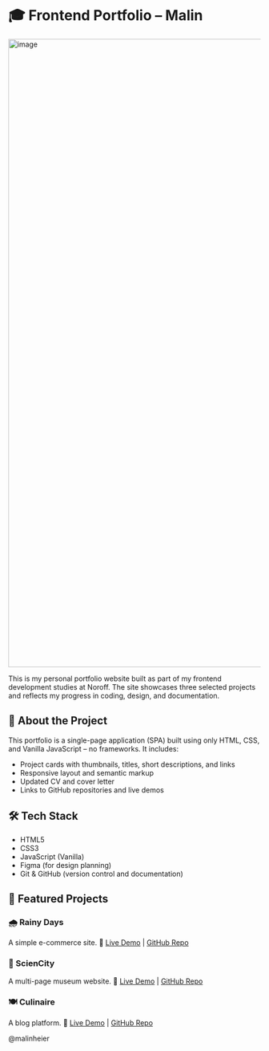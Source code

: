 # 🎓 Frontend Portfolio – Malin

<img width="2279" height="1252" alt="image" src="https://github.com/user-attachments/assets/660903f3-9764-428b-af82-86ad3ee391e3" />


This is my personal portfolio website built as part of my frontend development studies at Noroff. The site showcases three selected projects and reflects my progress in coding, design, and documentation.

## 📌 About the Project

This portfolio is a single-page application (SPA) built using only HTML, CSS, and Vanilla JavaScript – no frameworks. It includes:

- Project cards with thumbnails, titles, short descriptions, and links
- Responsive layout and semantic markup
- Updated CV and cover letter
- Links to GitHub repositories and live demos

## 🛠️ Tech Stack

- HTML5  
- CSS3  
- JavaScript (Vanilla)  
- Figma (for design planning)  
- Git & GitHub (version control and documentation)

## 📁 Featured Projects

### 🌧️ Rainy Days  
A simple e-commerce site. 🔗 [Live Demo](https://norofffeu.github.io/html-css-course-assignment-malintheier/) | [GitHub Repo](https://github.com/NoroffFEU/html-css-course-assignment-malintheier)

### 🧪 ScienCity  
A multi-page museum website. 🔗 [Live Demo](https://malintheier.github.io/semester-project-malintheier/) | [GitHub Repo](https://github.com/malintheier/semester-project-malintheier)

### 🍽️ Culinaire  
A blog platform.  🔗 [Live Demo](https://malintheier-culinaire.netlify.app/) | [GitHub Repo](https://github.com/malintheier/FED1-PE1-malintheier)

@malinheier

